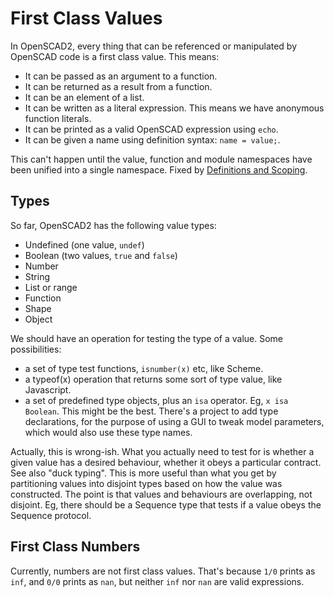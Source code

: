 # First Class Values

In OpenSCAD2, every thing that can be referenced or manipulated by OpenSCAD code is a first class value.
This means:
* It can be passed as an argument to a function.
* It can be returned as a result from a function.
* It can be an element of a list.
* It can be written as a literal expression.
  This means we have anonymous function literals.
* It can be printed as a valid OpenSCAD expression using `echo`.
* It can be given a name using definition syntax: `name = value;`.

This can't happen until the value, function and module namespaces
have been unified into a single namespace.
Fixed by [Definitions and Scoping](Definitions_And_Scoping.md).

## Types
So far, OpenSCAD2 has the following value types:
* Undefined (one value, `undef`)
* Boolean (two values, `true` and `false`)
* Number
* String
* List or range
* Function
* Shape
* Object

We should have an operation for testing the type of a value.
Some possibilities:
* a set of type test functions, `isnumber(x)` etc, like Scheme.
* a typeof(x) operation that returns some sort of type value, like Javascript.
* a set of predefined type objects, plus an `isa` operator.
  Eg, `x isa Boolean`.
  This might be the best. There's a project to add type declarations,
  for the purpose of using a GUI to tweak model parameters, which would
  also use these type names.

Actually, this is wrong-ish. What you actually need to test for is whether a
given value has a desired behaviour, whether it obeys a particular contract.
See also "duck typing". This is more useful than what you get by partitioning values
into disjoint types based on how the value was constructed. The point is that
values and behaviours are overlapping, not disjoint. Eg, there should be a Sequence
type that tests if a value obeys the Sequence protocol.

## First Class Numbers
Currently, numbers are not first class values.
That's because `1/0` prints as `inf`,
and `0/0` prints as `nan`,
but neither `inf` nor `nan` are valid expressions.
